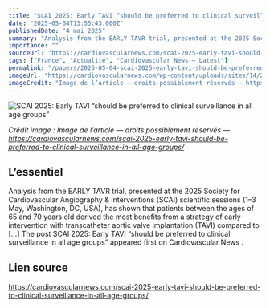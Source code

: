 ```yaml
---
title: "SCAI 2025: Early TAVI “should be preferred to clinical surveillance in all age groups”"
date: "2025-05-04T13:55:43.000Z"
publishedDate: "4 mai 2025"
summary: "Analysis from the EARLY TAVR trial, presented at the 2025 Society for Cardiovascular Angiography &#38; Interventions (SCAI) scientific sessions (1–3 May, Washington, DC, USA), has shown that patients between the ages of 65 and 70 years old derived the most benefits from a strategy of early intervention with transcatheter aortic valve implantation (TAVI) compared to [&#8230;] The post SCAI 2025: Early TAVI “should be preferred to clinical surveillance in all age groups” appeared first on Cardiovascular News ."
importance: ""
sourceUrl: "https://cardiovascularnews.com/scai-2025-early-tavi-should-be-preferred-to-clinical-surveillance-in-all-age-groups/"
tags: ["France", "Actualité", "Cardiovascular News — Latest"]
permalink: "/papers/2025-05-04-scai-2025-early-tavi-should-be-preferred-to-clinical-surveillance-in-all-age-groups"
imageUrl: "https://cardiovascularnews.com/wp-content/uploads/sites/14/2025/02/Philippe-Genereux-pic-for-pull-quote-scaled.jpg"
imageCredit: "Image de l’article — droits possiblement réservés — https://cardiovascularnews.com/scai-2025-early-tavi-should-be-preferred-to-clinical-surveillance-in-all-age-groups/"
---
```


![SCAI 2025: Early TAVI “should be preferred to clinical surveillance in all age groups”](https://cardiovascularnews.com/wp-content/uploads/sites/14/2025/02/Philippe-Genereux-pic-for-pull-quote-scaled.jpg)

*Crédit image : Image de l’article — droits possiblement réservés — https://cardiovascularnews.com/scai-2025-early-tavi-should-be-preferred-to-clinical-surveillance-in-all-age-groups/*

## L’essentiel

Analysis from the EARLY TAVR trial, presented at the 2025 Society for Cardiovascular Angiography &#38; Interventions (SCAI) scientific sessions (1–3 May, Washington, DC, USA), has shown that patients between the ages of 65 and 70 years old derived the most benefits from a strategy of early intervention with transcatheter aortic valve implantation (TAVI) compared to [&#8230;] The post SCAI 2025: Early TAVI “should be preferred to clinical surveillance in all age groups” appeared first on Cardiovascular News .

## Lien source

https://cardiovascularnews.com/scai-2025-early-tavi-should-be-preferred-to-clinical-surveillance-in-all-age-groups/
